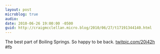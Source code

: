 ```yaml
---
layout: post
microblog: true
audio: 
date: 2010-06-26 19:00:00 -0500
guid: http://craigmcclellan.micro.blog/2010/06/27/t17191344140.html
---
```

The best part of Boiling Springs. So happy to be back.   [twitpic.com/20j42h](http://twitpic.com/20j42h) #fb
